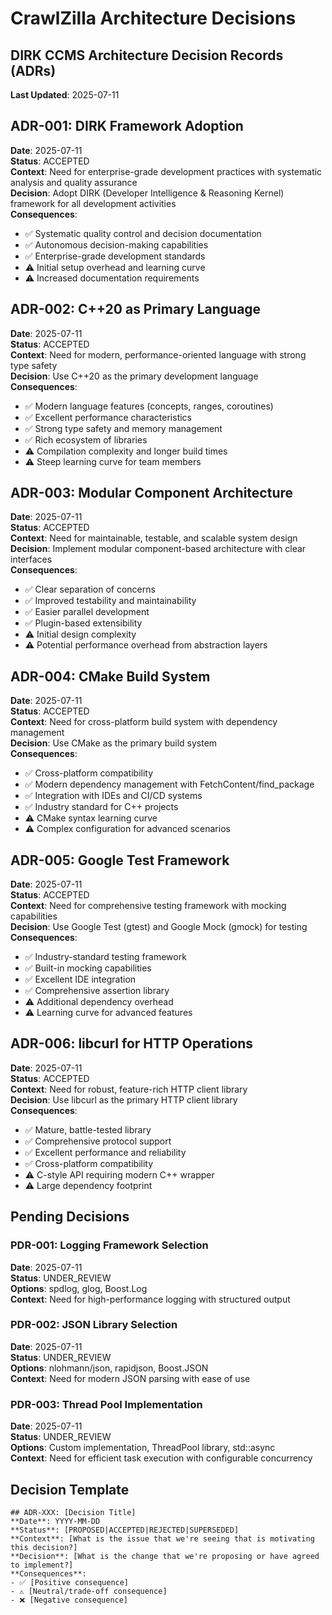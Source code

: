 # CrawlZilla Architecture Decisions
## DIRK CCMS Architecture Decision Records (ADRs)

**Last Updated**: 2025-07-11  

## ADR-001: DIRK Framework Adoption
**Date**: 2025-07-11  
**Status**: ACCEPTED  
**Context**: Need for enterprise-grade development practices with systematic analysis and quality assurance  
**Decision**: Adopt DIRK (Developer Intelligence & Reasoning Kernel) framework for all development activities  
**Consequences**: 
- ✅ Systematic quality control and decision documentation
- ✅ Autonomous decision-making capabilities
- ✅ Enterprise-grade development standards
- ⚠️ Initial setup overhead and learning curve
- ⚠️ Increased documentation requirements

## ADR-002: C++20 as Primary Language
**Date**: 2025-07-11  
**Status**: ACCEPTED  
**Context**: Need for modern, performance-oriented language with strong type safety  
**Decision**: Use C++20 as the primary development language  
**Consequences**:
- ✅ Modern language features (concepts, ranges, coroutines)
- ✅ Excellent performance characteristics
- ✅ Strong type safety and memory management
- ✅ Rich ecosystem of libraries
- ⚠️ Compilation complexity and longer build times
- ⚠️ Steep learning curve for team members

## ADR-003: Modular Component Architecture
**Date**: 2025-07-11  
**Status**: ACCEPTED  
**Context**: Need for maintainable, testable, and scalable system design  
**Decision**: Implement modular component-based architecture with clear interfaces  
**Consequences**:
- ✅ Clear separation of concerns
- ✅ Improved testability and maintainability
- ✅ Easier parallel development
- ✅ Plugin-based extensibility
- ⚠️ Initial design complexity
- ⚠️ Potential performance overhead from abstraction layers

## ADR-004: CMake Build System
**Date**: 2025-07-11  
**Status**: ACCEPTED  
**Context**: Need for cross-platform build system with dependency management  
**Decision**: Use CMake as the primary build system  
**Consequences**:
- ✅ Cross-platform compatibility
- ✅ Modern dependency management with FetchContent/find_package
- ✅ Integration with IDEs and CI/CD systems
- ✅ Industry standard for C++ projects
- ⚠️ CMake syntax learning curve
- ⚠️ Complex configuration for advanced scenarios

## ADR-005: Google Test Framework
**Date**: 2025-07-11  
**Status**: ACCEPTED  
**Context**: Need for comprehensive testing framework with mocking capabilities  
**Decision**: Use Google Test (gtest) and Google Mock (gmock) for testing  
**Consequences**:
- ✅ Industry-standard testing framework
- ✅ Built-in mocking capabilities
- ✅ Excellent IDE integration
- ✅ Comprehensive assertion library
- ⚠️ Additional dependency overhead
- ⚠️ Learning curve for advanced features

## ADR-006: libcurl for HTTP Operations
**Date**: 2025-07-11  
**Status**: ACCEPTED  
**Context**: Need for robust, feature-rich HTTP client library  
**Decision**: Use libcurl as the primary HTTP client library  
**Consequences**:
- ✅ Mature, battle-tested library
- ✅ Comprehensive protocol support
- ✅ Excellent performance and reliability
- ✅ Cross-platform compatibility
- ⚠️ C-style API requiring modern C++ wrapper
- ⚠️ Large dependency footprint

## Pending Decisions

### PDR-001: Logging Framework Selection
**Date**: 2025-07-11  
**Status**: UNDER_REVIEW  
**Options**: spdlog, glog, Boost.Log  
**Context**: Need for high-performance logging with structured output  

### PDR-002: JSON Library Selection
**Date**: 2025-07-11  
**Status**: UNDER_REVIEW  
**Options**: nlohmann/json, rapidjson, Boost.JSON  
**Context**: Need for modern JSON parsing with ease of use

### PDR-003: Thread Pool Implementation
**Date**: 2025-07-11  
**Status**: UNDER_REVIEW  
**Options**: Custom implementation, ThreadPool library, std::async  
**Context**: Need for efficient task execution with configurable concurrency

## Decision Template

```
## ADR-XXX: [Decision Title]
**Date**: YYYY-MM-DD  
**Status**: [PROPOSED|ACCEPTED|REJECTED|SUPERSEDED]  
**Context**: [What is the issue that we're seeing that is motivating this decision?]  
**Decision**: [What is the change that we're proposing or have agreed to implement?]  
**Consequences**: 
- ✅ [Positive consequence]
- ⚠️ [Neutral/trade-off consequence]
- ❌ [Negative consequence]
```
